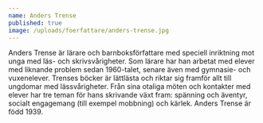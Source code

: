 ```yaml
---
name: Anders Trense
published: true
image: /uploads/foerfattare/anders-trense.jpg
---
```

Anders Trense är lärare och barnboksförfattare med speciell inriktning mot unga med läs- och skrivsvårigheter. Som lärare har han arbetat med elever med liknande problem sedan 1960-talet, senare även med gymnasie- och vuxenelever. Trenses böcker är lättlästa och riktar sig framför allt till ungdomar med lässvårigheter. Från sina otaliga möten och kontakter med elever har tre teman för hans skrivande växt fram: spänning och äventyr, socialt engagemang (till exempel mobbning) och kärlek. Anders Trense är född 1939.
